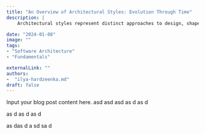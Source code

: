 ```yaml
---
title: "An Overview of Architectural Styles: Evolution Through Time"
description: |
    Architectural styles represent distinct approaches to design, shaped by cultural, historical, and technological influences. This post outlines major architectural styles across different eras, from ancient classical forms to contemporary minimalist designs. By exploring key characteristics, notable examples, and the context behind each style, readers will gain a deeper understanding of how architecture evolves and reflects the values of societies throughout history.

date: "2024-01-08"
image: ""                  
tags:                       
- "Software Architecture"
- "Fundamentals"

externalLink: ""            
authors:
-  "ilya-hardzeenka.md" 
draft: false                      
---
```

Input your blog post content here.
asd
asd
asd
as
d
as
d

as
d
as
d
as
d

as
das
d
a
sd
sa
d